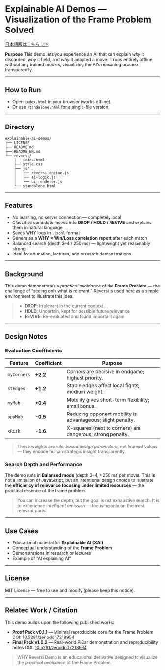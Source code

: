 # Explainable AI Demos — Visualization of the Frame Problem Solved
[日本語版はこちら 🇯🇵](./README.md)

**Purpose**
This demo lets you experience an AI that can explain
*why* it discarded, *why* it held, and *why* it adopted a move.
It runs entirely offline without any trained models, visualizing the AI’s reasoning process transparently.

---

## How to Run
- Open `index.html` in your browser (works offline).
- Or use `standalone.html` for a single-file version.

---

## Directory
```
explainable-ai-demos/
├── LICENSE
├── README.md
├── README_EN.md
└── reversi/
    ├── index.html
    ├── style.css
    ├── js/
    │   ├── reversi-engine.js
    │   ├── ai-logic.js
    │   └── ui-renderer.js
    └── standalone.html
```

---

## Features
- No learning, no server connection — completely local
- Classifies candidate moves into **DROP / HOLD / REVIVE** and explains them in natural language
- Saves WHY logs in `.jsonl` format
- Generates a **WHY × Win/Loss correlation report** after each match
- Balanced search (depth 3–4 / 250 ms) — lightweight yet reasonably strong
- Ideal for education, lectures, and research demonstrations

---

## Background
This demo demonstrates a *practical avoidance* of the **Frame Problem** —
the challenge of “seeing only what is relevant.”
Reversi is used here as a simple environment to illustrate this idea.

> - **DROP**: Irrelevant in the current context
> - **HOLD**: Uncertain, kept for possible future relevance
> - **REVIVE**: Re-evaluated and found important again

---

## Design Notes
### Evaluation Coefficients
| Feature | Coefficient | Purpose |
|----------|-------------|----------|
| `myCorners` | **+2.2** | Corners are decisive in endgame; highest priority. |
| `stEdges` | **+1.2** | Stable edges affect local fights; medium weight. |
| `myMob` | **+0.4** | Mobility gives short-term flexibility; small bonus. |
| `oppMob` | **-0.5** | Reducing opponent mobility is advantageous; slight penalty. |
| `xRisk` | **-1.6** | X-squares (next to corners) are dangerous; strong penalty. |

> These weights are *rule-based design parameters*,
> not learned values — they encode human strategic insight transparently.

### Search Depth and Performance
The demo runs in **Balanced mode** (depth 3–4, ≈250 ms per move).
This is not a limitation of JavaScript, but an intentional design choice
to illustrate the **efficiency of relevance focusing under limited resources** —
the practical essence of the frame problem.

> You can increase the depth, but the goal is not exhaustive search.
> It is to experience *intelligent omission* — focusing only on the most relevant parts.

---

## Use Cases
- Educational material for **Explainable AI (XAI)**
- Conceptual understanding of the **Frame Problem**
- Demonstrations in research or lectures
- Example of “AI explaining AI”

---

## License
MIT License — free to use and modify (please keep this notice).

---

## Related Work / Citation

This demo builds upon the following published works:

- **Proof Pack v0.1.1** — Minimal reproducible core for the Frame Problem
  DOI: [10.5281/zenodo.17218954](https://doi.org/10.5281/zenodo.17218954)
- **Final Pack v1.0.2** — Real-world PiCar demonstration and reproducibility notes
  DOI: [10.5281/zenodo.17218964](https://doi.org/10.5281/zenodo.17218964)

> WHY Reversi Demo is an educational derivative designed to
> visualize the *practical avoidance* of the Frame Problem.